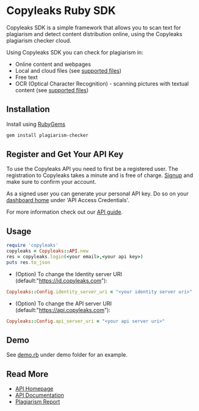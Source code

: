 # Copyleaks Ruby SDK

Copyleaks SDK is a simple framework that allows you to scan text for plagiarism and detect content distribution online, using the Copyleaks plagiarism checker cloud.

Using Copyleaks SDK you can check for plagiarism in:
* Online content and webpages
* Local and cloud files (see [supported files](https://api.copyleaks.com/documentation/specifications#2-supported-file-types))
* Free text
* OCR (Optical Character Recognition) - scanning pictures with textual content (see [supported files](https://api.copyleaks.com/documentation/specifications#6-supported-image-types-ocr))

## Installation

Install using [RubyGems](https://rubygems.org/gems/plagiarism-checker)

```bash
gem install plagiarism-checker
```

## Register and Get Your API Key
To use the Copyleaks API you need to first be a registered user. The registration to Copyleaks takes a minute and is free of charge. [Signup](https://api.copyleaks.com/?register=true) and make sure to confirm your account.

As a signed user you can generate your personal API key. Do so on your [dashboard home](https://api.copyleaks.com/dashboard/:product) under 'API Access Credentials'.

For more information check out our [API guide](https://api.copyleaks.com/documentation/v3).

## Usage
```rb
require 'copyleaks'
copyleaks = Copyleaks::API.new
res = copyleaks.login(<your email>,<your api key>)
puts res.to_json
```
* (Option) To change the Identity server URI (default:"https://id.copyleaks.com"):
```rb
Copyleaks::Config.identity_server_uri = "<your identity server uri>"
```
* (Option) To change the API server URI (default:"https://api.copyleaks.com"):
```rb
Copyleaks::Config.api_server_uri = "<your api server uri>"
```

## Demo
See [demo.rb](./demo/demo.rb) under demo folder for an example.
## Read More
* [API Homepage](https://api.copyleaks.com/)
* [API Documentation](https://api.copyleaks.com/documentation)
* [Plagiarism Report](https://github.com/Copyleaks/plagiarism-report)